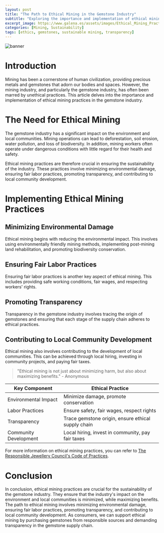 ```yaml
---
layout: post
title: "The Path to Ethical Mining in the Gemstone Industry"
subtitle: "Exploring the importance and implementation of ethical mining practices in the gemstone industry."
excerpt_image: https://www.galena.es/assets/images/Ethical_Mining_Practices.png
categories: [Mining, Sustainability]
tags: [ethics, gemstones, sustainable mining, transparency]
---
```


![banner](https://www.galena.es/assets/images/Ethical_Mining_Practices.png "A geologist examining ethically sourced gemstones in a sustainable mining site, highlighting the importance of responsible practices in the gemstone industry.")

# Introduction

Mining has been a cornerstone of human civilization, providing precious metals and gemstones that adorn our bodies and spaces. However, the mining industry, and particularly the gemstone industry, has often been marred by unethical practices. This article delves into the importance and implementation of ethical mining practices in the gemstone industry.

# The Need for Ethical Mining

The gemstone industry has a significant impact on the environment and local communities. Mining operations can lead to deforestation, soil erosion, water pollution, and loss of biodiversity. In addition, mining workers often operate under dangerous conditions with little regard for their health and safety.

Ethical mining practices are therefore crucial in ensuring the sustainability of the industry. These practices involve minimizing environmental damage, ensuring fair labor practices, promoting transparency, and contributing to local community development.

# Implementing Ethical Mining Practices

## Minimizing Environmental Damage

Ethical mining begins with reducing the environmental impact. This involves using environmentally friendly mining methods, implementing post-mining land rehabilitation, and promoting biodiversity conservation.

## Ensuring Fair Labor Practices

Ensuring fair labor practices is another key aspect of ethical mining. This includes providing safe working conditions, fair wages, and respecting workers' rights.

## Promoting Transparency

Transparency in the gemstone industry involves tracing the origin of gemstones and ensuring that each stage of the supply chain adheres to ethical practices.

## Contributing to Local Community Development

Ethical mining also involves contributing to the development of local communities. This can be achieved through local hiring, investing in community projects, and paying fair taxes.

> "Ethical mining is not just about minimizing harm, but also about maximizing benefits." - Anonymous

| Key Component | Ethical Practice |
| --- | --- |
| Environmental Impact | Minimize damage, promote conservation |
| Labor Practices | Ensure safety, fair wages, respect rights |
| Transparency | Trace gemstone origin, ensure ethical supply chain |
| Community Development | Local hiring, invest in community, pay fair taxes |

For more information on ethical mining practices, you can refer to [The Responsible Jewellery Council's Code of Practices](https://www.responsiblejewellery.com/).

# Conclusion

In conclusion, ethical mining practices are crucial for the sustainability of the gemstone industry. They ensure that the industry's impact on the environment and local communities is minimized, while maximizing benefits. The path to ethical mining involves minimizing environmental damage, ensuring fair labor practices, promoting transparency, and contributing to local community development. As consumers, we can support ethical mining by purchasing gemstones from responsible sources and demanding transparency in the gemstone supply chain.